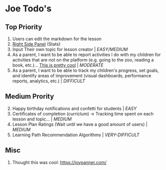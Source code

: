 # Joe Todo's

## Top Priority

1. Users can edit the markdown for the lesson
2. [Right Side Panel](<src/app/@dashboard/(pages)/layout.tsx>) (Stats)
3. Input Their own topic for lesson creator | _EASY/MEDIUM_ <!--- ALMOST DONE --->
4. As a parent, I want to be able to report activities I do with my children for activities that are not on the platform (e.g. going to the zoo, reading a book, etc.)... [This is pretty cool](https://subjectexplorer.o9p.net/?fbclid=IwAR0qCMevC6BLjOph9eGpMEAys4EV7kUGuhbEpZTjaw3BCr8tKSjMNwLAK-s&mibextid=Zxz2cZ) | _MODERATE_
5. As a parent, I want to be able to track my children's progress, set goals, and identify areas of improvement (visual dashboards, performance reports, analytics, etc.) | _DIFFICULT_

## Medium Prority

2. Happy birthday notifications and confetti for students | _EASY_
3. Certificates of completion (curriclum) -> Tracking time spent on each lesson and topic... | _MEDIUM_
4. Lesson Plan Ratings (Wait until we have a good amount of users) | _MEDIUM_
5. Learning Path Recommendation Algorithms | _VERY-DIFFICULT_

<!-- avatar delete policy -->

<!-- Add title of lesson above the parent name on lesson plans page -->

<!-- Lesson Edit Action -->

## Misc

1. Thought this was cool: https://joypanner.com/

